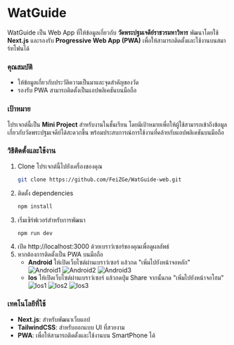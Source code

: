 # WatGuide  

WatGuide เป็น Web App ที่ให้ข้อมูลเกี่ยวกับ **วัดพระปฐมเจดีย์ราชวรมหาวิหาร** พัฒนาโดยใช้ **Next.js** และรองรับ **Progressive Web App (PWA)** เพื่อให้สามารถติดตั้งและใช้งานบนสมาร์ทโฟนได้  

### คุณสมบัติ  
- ให้ข้อมูลเกี่ยวกับประวัติความเป็นมาและจุดสำคัญของวัด  
- รองรับ PWA สามารถติดตั้งเป็นแอปพลิเคชันบนมือถือ   

### เป้าหมาย  
โปรเจกต์นี้เป็น **Mini Project** สำหรับงานในชั้นเรียน โดยมีเป้าหมายเพื่อให้ผู้ใช้สามารถเข้าถึงข้อมูลเกี่ยวกับวัดพระปฐมเจดีย์ได้สะดวกขึ้น พร้อมประสบการณ์การใช้งานที่คล้ายกับแอปพลิเคชันบนมือถือ  

### วิธีติดตั้งและใช้งาน  
1. Clone โปรเจกต์นี้ไปยังเครื่องของคุณ  
   ```bash
   git clone https://github.com/FeiZGe/WatGuide-web.git
   ```  
2. ติดตั้ง dependencies  
   ```bash
   npm install
   ```  
3. เริ่มเซิร์ฟเวอร์สำหรับการพัฒนา  
   ```bash
   npm run dev
   ```  
4. เปิด http://localhost:3000 ด้วยเบราว์เซอร์ของคุณเพื่อดูผลลัพธ์
5. หากต้องการติดตั้งเป็น PWA บนมือถือ 
   - **Android** ให้เปิดเว็บไซต์ผ่านเบราว์เซอร์ แล้วกด "เพิ่มไปยังหน้าจอหลัก"  
  ![Android1](/guide/android1.jpg)
  ![Android2](/guide/android2.jpg)
  ![Android3](/guide/android3.jpg)
   - **Ios** ให้เปิดเว็บไซต์ผ่านเบราว์เซอร์ แล้วกดปุ่ม Share จากนั้นกด "เพิ่มไปยังหน้าจอโฮม" 
  ![Ios1](/guide/ios1.jpg)
  ![Ios2](/guide/ios2.jpg)
  ![Ios3](/guide/ios3.jpg) 

### เทคโนโลยีที่ใช้  
- **Next.js**: สำหรับพัฒนาเว็บแอป  
- **TailwindCSS**: สำหรับออกแบบ UI ที่สวยงาม  
- **PWA**: เพื่อให้สามารถติดตั้งและใช้งานบน SmartPhone ได้
